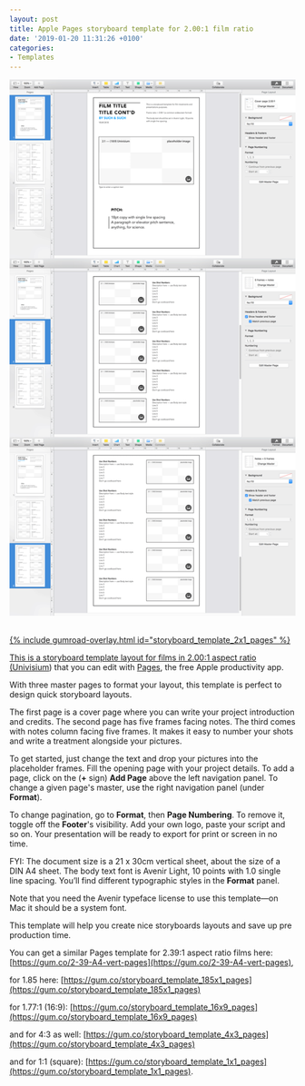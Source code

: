 ```yaml
---
layout: post
title: Apple Pages storyboard template for 2.00:1 film ratio
date: '2019-01-20 11:31:26 +0100'
categories:
- Templates
---
```

<a href="https://gum.co/storyboard_template_2x1_pages"><img src="/images/Apple-Pages-storyboard-template-for-2x1-ratio-films_Avenir-Light-10pt_DIN-A4_vertical-sheet_overview.png"/><br/><br/>

{% include gumroad-overlay.html id="storyboard_template_2x1_pages" %}

This is a storyboard template layout for films in 2.00:1 aspect ratio ([Univisium](https://en.wikipedia.org/wiki/Univisium)) that you can edit with [Pages](https://www.apple.com/pages/), the free Apple productivity app.

With three master pages to format your layout, this template is perfect to design quick storyboard layouts.

The first page is a cover page where you can write your project introduction and credits. The second page has five frames facing notes. The third comes with notes column facing five frames. It makes it easy to number your shots and write a treatment alongside your pictures.

To get started, just change the text and drop your pictures into the placeholder frames. Fill the opening page with your project details. To add a page, click on the (**+** sign) **Add Page** above the left navigation panel. To change a given page's master, use the right navigation panel (under **Format**).

To change pagination, go to **Format**, then **Page Numbering**. To remove it, toggle off the **Footer**'s visibility. Add your own logo, paste your script and so on. Your presentation will be ready to export for print or screen in no time.

FYI: The document size is a 21 x 30cm vertical sheet, about the size of a DIN A4 sheet. The body text font is Avenir Light, 10 points with 1.0 single line spacing. You’ll find different typographic styles in the **Format** panel.

Note that you need the Avenir typeface license to use this template—on Mac it should be a system font.

This template will help you create nice storyboards layouts and save up pre production time.

You can get a similar Pages template for 2.39:1 aspect ratio films here: [https://gum.co/2-39-A4-vert-pages](https://gum.co/2-39-A4-vert-pages),

for 1.85 here: [https://gum.co/storyboard_template_185x1_pages](https://gum.co/storyboard_template_185x1_pages)

for 1.77:1 (16:9): [https://gum.co/storyboard_template_16x9_pages](https://gum.co/storyboard_template_16x9_pages)

and for 4:3 as well: [https://gum.co/storyboard_template_4x3_pages](https://gum.co/storyboard_template_4x3_pages)

and for 1:1 (square): [https://gum.co/storyboard_template_1x1_pages](https://gum.co/storyboard_template_1x1_pages).
